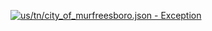 [![us/tn/city_of_murfreesboro.json - Exception](https://img.shields.io/badge/us/tn/city_of_murfreesboro.json-Exception-red)](https://github.com/openaddresses/openaddresses/tree/master/sources/us/tn/city_of_murfreesboro.json)